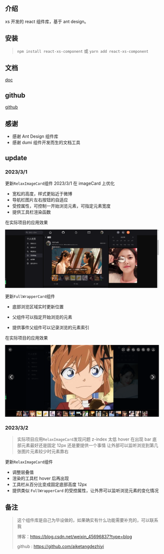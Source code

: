 ## 介绍

xs 开发的 react 组件库，基于 ant design。

## 安装

> `npm install react-xs-component` 或 `yarn add react-xs-component`

## 文档

[doc](https://aiketangdezhiyi.github.io/react-xs-component/)

## github

[github](https://github.com/aiketangdezhiyi/react-xs-component)

## 感谢

- 感谢 Ant Design 组件库
- 感谢 dumi 组件开发而生的文档工具

## update

### 2023/3/1

更新`RelaxImageCard`组件 2023/3/1 在 imageCard 上优化

- 宽松的高度，样式更贴近于微博
- 导航栏图片左右按钮的自适应
- 受控属性，可控制一开始浏览元素，可指定元素宽度
- 提供工具栏渲染函数

在实际项目的应用效果

![image-20230302110800768](./indeximage/image-20230302110800768.png)

更新`FullWrapperCard`组件

- 底部浏览区域实时更新位置

- 父组件可以指定开始浏览的元素

- 提供事件父组件可以记录浏览的元素索引

在实际项目的应用效果

![image-20230302110947094](./indeximage/image-20230302110947094.png)

### 2023/3/2

> 实际项目应用`RelaxImageCard`发现问题 z-index 太低 hover 在出现 bar 底部元素最好还是固定 12px 还是要提供一个事情 让外部可以监听浏览到第几张图片元素较少时元素靠右

更新`RelaxImageCard`组件

- 调整层叠值
- 渲染的工具栏 hover 后再出现
- 工具栏从百分比变成固定底部高度 12px
- 提供类似 `FullWrapperCard` 的受控属性，让外界可以监听浏览元素的变化情况

## 备注

> 这个组件库是自己为毕设做的，如果确实有什么功能需要补充的，可以联系我
>
> 博客：https://blog.csdn.net/weixin_45696837?type=blog
>
> github : https://github.com/aiketangdezhiyi
